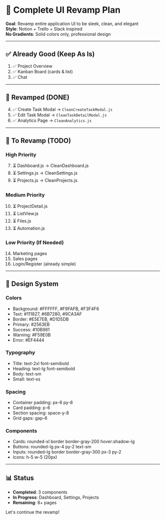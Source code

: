 # 🎨 Complete UI Revamp Plan

**Goal**: Revamp entire application UI to be sleek, clean, and elegant  
**Style**: Notion + Trello + Slack inspired  
**No Gradients**: Solid colors only, professional design

---

## ✅ **Already Good (Keep As Is)**
1. ✅ Project Overview
2. ✅ Kanban Board (cards & list)
3. ✅ Chat

---

## 🔄 **Revamped (DONE)**
4. ✅ Create Task Modal → `CleanCreateTaskModal.js`
5. ✅ Edit Task Modal → `CleanTaskDetailModal.js`
6. ✅ Analytics Page → `CleanAnalytics.js`

---

## 🎯 **To Revamp (TODO)**

### **High Priority**
7. ⏳ Dashboard.js → CleanDashboard.js
8. ⏳ Settings.js → CleanSettings.js
9. ⏳ Projects.js → CleanProjects.js

### **Medium Priority**
10. ⏳ ProjectDetail.js
11. ⏳ ListView.js
12. ⏳ Files.js
13. ⏳ Automation.js

### **Low Priority (If Needed)**
14. Marketing pages
15. Sales pages
16. Login/Register (already simple)

---

## 🎨 **Design System**

### **Colors**
- Background: #FFFFFF, #F9FAFB, #F3F4F6
- Text: #111827, #6B7280, #9CA3AF
- Border: #E5E7EB, #D1D5DB
- Primary: #2563EB
- Success: #10B981
- Warning: #F59E0B
- Error: #EF4444

### **Typography**
- Title: text-2xl font-semibold
- Heading: text-lg font-semibold
- Body: text-sm
- Small: text-xs

### **Spacing**
- Container padding: px-6 py-8
- Card padding: p-6
- Section spacing: space-y-8
- Grid gaps: gap-6

### **Components**
- Cards: rounded-xl border border-gray-200 hover:shadow-lg
- Buttons: rounded-lg px-4 py-2 text-sm
- Inputs: rounded-lg border border-gray-300 px-3 py-2
- Icons: h-5 w-5 (20px)

---

## 📊 **Status**
- **Completed**: 3 components
- **In Progress**: Dashboard, Settings, Projects
- **Remaining**: 8+ pages

Let's continue the revamp!

